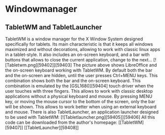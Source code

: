 # Windowmanager
## TabletWM and TabletLauncher
TabletWM is a window manager for the X Window System designed specifically for tablets. Its main characteristic is that it keeps all windows maximized and without decorations, allowing to work with classic linux apps in a tablet-style. 
It also includes an on-screen keyboard, and a bar with buttons that allows to close the current application, change to the next... 
[![Tabletwm.png][59402]][59403]
The picture above shows LibreOffice and the on-screen keyboard working with TabletWM. 
By default both the bar and the on-screen are hidden, until the user presses Ctrl+MENU keys. This combination shows both the bar and the on-screen keyboard. This combination is emulated by the [GSL1680][59404] touch driver when the user touches with three fingers. This allows to work with classic desktop applications without a physical keyboard and mouse. 
By pressing MENU key, or moving the mouse cursor to the bottom of the screen, only the bar will be shown. This allows to work better when using an external keyboard and mouse. 
There is also TabletLauncher, an application launcher designed to be used with TabletWM: 
[![Tabletlauncher.png][59405]][59406]
All this code can be downloaded from the author's homepage: 
[[TabletWM][59407]] [[TabletLauncher][59408]]

